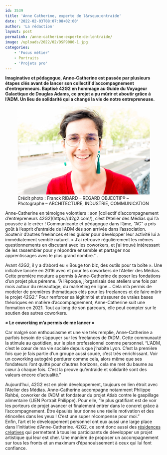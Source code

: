 ```yaml
---
id: 3539
title: 'Anne Catherine, experte de l&rsquo;entraide'
date: '2022-02-03T08:07:08+02:00'
author: 'La rédaction'
layout: post
permalink: /anne-catherine-experte-de-lentraide/
image: /uploads/2022/02/DSF9080-1.jpg
categories:
    - 'Focus métier'
    - Portraits
    - 'Projets pro'
---
```


**Imaginative et pédagogue, Anne-Catherine est passée par plusieurs étapes clés avant de lancer son collectif d’accompagnement d’entrepreneurs. Baptisé 42G2 en hommage au Guide du Voyageur Galactique de Douglas Adams, ce projet a pu mûrir et aboutir grâce à l’ADM. Un lieu de solidarité qui a changé la vie de notre entrepreneuse.**

<figure class="wp-block-image"><img src="/uploads/2022/02/DSF9080-1.jpg" alt="Illustration"><figcaption>Crédit photo : Franck RIBARD – REGARD OBJECTIF® – Photographe – ARCHITECTURE, INDUSTRIE, COMMUNICATION </figcaption></figure>Anne-Catherine en témoigne volontiers : son [collectif d’accompagnement d’entrepreneurs 42G2](https://42g2.com/), c’est l’Atelier des Médias qui l’a poussée à le créer ! Communicante et pédagogue dans l’âme, “AC” a pris goût à l’esprit d’entraide de l’ADM dès son arrivée dans l’association. Soutenir d’autres freelances et les guider pour développer leur activité lui a immédiatement  
 semblé naturel. « J’ai retrouvé régulièrement les mêmes questionnements en discutant avec les coworkers, et j’ai trouvé intéressant de les rassembler pour y répondre ensemble et partager nos apprentissages avec le plus grand nombre.” .

Avant 42G2, il y a d’abord eu « Bouge ton biz, des outils pour ta boîte ». Une initiative lancée en 2016 avec et pour les coworkers de l’Atelier des Médias. Cette première mouture a permis à Anne-Catherine de poser les fondations d’un projet plus pérenne. “A l’époque, j’organisais des ateliers une fois par mois autour du réseautage, du marketing en ligne… Cela m’a permis de modeler de premières thématiques clés pour les freelances et de faire mûrir  
 le projet 42G2.” Pour renforcer sa légitimité et s’assurer de vraies bases théoriques en matière d’accompagnement, Anne-Catherine suit une formation en 2021. Tout au long de son parcours, elle peut compter sur le soutien des autres coworkers.

**« Le coworking m’a permis de me lancer »**

Car malgré son enthousiasme et une vie très remplie, Anne-Catherine a parfois besoin de s’appuyer sur les freelances de l’ADM. Cette communauté la stimule au quotidien, sur le plan professionnel comme personnel. “L’ADM, c’est le cœur de ma vie sociale depuis que j’habite Lyon. C’est la première fois que je fais partie d’un groupe aussi soudé, c’est très enrichissant. Voir un coworking autogéré perdurer comme cela, alors même que ses fondateurs l’ont quitté pour d’autres horizons, cela me met du baume au cœur à chaque fois. C’est la preuve qu’entraide et solidarité sont des valeurs encore d’actualité.”

Aujourd’hui, 42G2 est en plein développement, toujours en lien étroit avec l’Atelier des Médias. Anne-Catherine accompagne notamment Philippe Rahbé, coworker de l’ADM et fondateur du projet Atiab contre le gaspillage alimentaire (LIEN Portrait Philippe). Pour elle, “le plus gratifiant est de voir les porteurs de projet avancer et finalement entrer dans le concret grâce à l’accompagnement. Être épaulés leur donne une réelle motivation et des  
 étincelles dans les yeux ! C’est une super récompense pour moi.”  
 Enfin, l’art et le développement personnel ont eux aussi une large place dans l’initiative d’Anne-Catherine. 42G2, ce sont donc aussi des [résidences créatives](https://residence-creative.carrd.co/) qui permettent à tous les participants de développer un projet artistique qui leur est cher. Une manière de proposer un accompagnement sur tous les fronts et un maximum d’épanouissement à ceux qui lui font confiance.